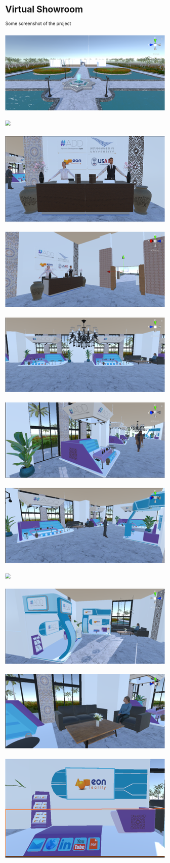 # Virtual Showroom

Some screenshot of the project 

##

<img src=Capture1.png>

##

<img src=Capture2.png>

##

<img src=Capture3.png>

##

<img src=Capture4.png>

##

<img src=Capture5.png>

##

<img src=Capture6.png>

##

<img src=Capture7.png>

##

<img src=Capture8.png>

##

<img src=Capture9.png>

##

<img src=Capture10.png>

##

<img src=Capture11.png>

##



